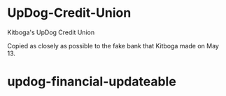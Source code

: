 # UpDog-Credit-Union
Kitboga's UpDog Credit Union


Copied as closely as possible to the fake bank that Kitboga made on May 13.
# updog-financial-updateable
